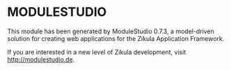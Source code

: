 # MODULESTUDIO

This module has been generated by ModuleStudio 0.7.3, a model-driven solution
for creating web applications for the Zikula Application Framework.

If you are interested in a new level of Zikula development, visit http://modulestudio.de.
